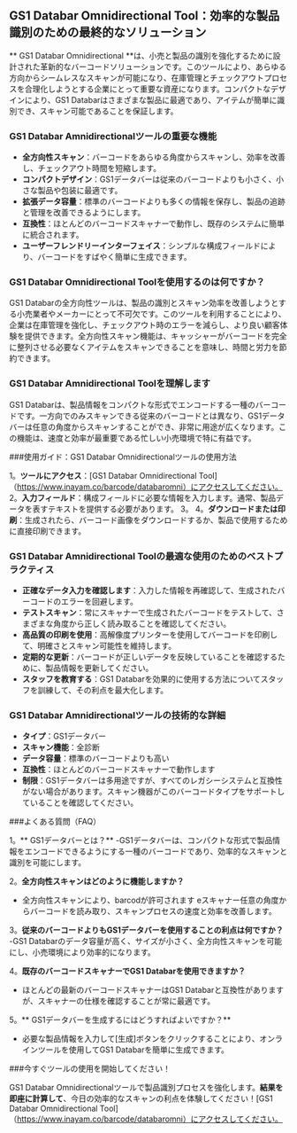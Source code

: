 ## GS1 Databar Omnidirectional Tool：効率的な製品識別のための最終的なソリューション

** GS1 Databar Omnidirectional **は、小売と製品の識別を強化するために設計された革新的なバーコードソリューションです。このツールにより、あらゆる方向からシームレスなスキャンが可能になり、在庫管理とチェックアウトプロセスを合理化しようとする企業にとって重要な資産になります。コンパクトなデザインにより、GS1 Databarはさまざまな製品に最適であり、アイテムが簡単に識別でき、スキャン可能であることを保証します。

### GS1 Databar Amnidirectionalツールの重要な機能

-  **全方向性スキャン**：バーコードをあらゆる角度からスキャンし、効率を改善し、チェックアウト時間を短縮します。
-  **コンパクトデザイン**：GS1データバーは従来のバーコードよりも小さく、小さな製品や包装に最適です。
-  **拡張データ容量**：標準のバーコードよりも多くの情報を保存し、製品の追跡と管理を改善できるようにします。
-  **互換性**：ほとんどのバーコードスキャナーで動作し、既存のシステムに簡単に統合されます。
-  **ユーザーフレンドリーインターフェイス**：シンプルな構成フィールドにより、バーコードをすばやく簡単に生成できます。

### GS1 Databar Omnidirectional Toolを使用するのは何ですか？

GS1 Databarの全方向性ツールは、製品の識別とスキャン効率を改善しようとする小売業者やメーカーにとって不可欠です。このツールを利用することにより、企業は在庫管理を強化し、チェックアウト時のエラーを減らし、より良い顧客体験を提供できます。全方向性スキャン機能は、キャッシャーがバーコードを完全に整列させる必要なくアイテムをスキャンできることを意味し、時間と労力を節約できます。

### GS1 Databar Amnidirectional Toolを理解します

GS1 Databarは、製品情報をコンパクトな形式でエンコードする一種のバーコードです。一方向でのみスキャンできる従来のバーコードとは異なり、GS1データバーは任意の角度からスキャンすることができ、非常に用途が広くなります。この機能は、速度と効率が最重要である忙しい小売環境で特に有益です。

###使用ガイド：GS1 Databar Omnidirectionalツールの使用方法

1。**ツールにアクセス**：[GS1 Databar Omnidirectional Tool]（https://www.inayam.co/barcode/databaromni）にアクセスしてください。
2。**入力フィールド**：構成フィールドに必要な情報を入力します。通常、製品データを表すテキストを提供する必要があります。
3。
4。**ダウンロードまたは印刷**：生成されたら、バーコード画像をダウンロードするか、製品で使用するために直接印刷できます。

### GS1 Databar Amnidirectional Toolの最適な使用のためのベストプラクティス

-  **正確なデータ入力を確認します**：入力した情報を再確認して、生成されたバーコードのエラーを回避します。
-  **テストスキャン**：常にスキャナーで生成されたバーコードをテストして、さまざまな角度から正しく読み取ることを確認してください。
-  **高品質の印刷を使用**：高解像度プリンターを使用してバーコードを印刷して、明確さとスキャン可能性を維持します。
-  **定期的な更新**：バーコードが正しいデータを反映していることを確認するために、製品情報を更新してください。
-  **スタッフを教育する**：GS1 Databarを効果的に使用する方法についてスタッフを訓練して、その利点を最大化します。

### GS1 Databar Amnidirectionalツールの技術的な詳細

-  **タイプ**：GS1データバー
-  **スキャン機能**：全診断
-  **データ容量**：標準のバーコードよりも高い
-  **互換性**：ほとんどのバーコードスキャナーで動作します
-  **制限**：GS1データバーは多用途ですが、すべてのレガシーシステムと互換性がない場合があります。スキャン機器がこのバーコードタイプをサポートしていることを確認してください。

###よくある質問（FAQ）

1。** GS1データバーとは？**
-GS1データバーは、コンパクトな形式で製品情報をエンコードできるようにする一種のバーコードであり、効率的なスキャンと識別を可能にします。

2。**全方向性スキャンはどのように機能しますか？**
- 全方向性スキャンにより、barcodが許可されます eスキャナー任意の角度からバーコードを読み取り、スキャンプロセスの速度と効率を改善します。

3。**従来のバーコードよりもGS1データバーを使用することの利点は何ですか？**
-GS1 Databarのデータ容量が高く、サイズが小さく、全方向性スキャンを可能にし、小売環境により効率的になります。

4。**既存のバーコードスキャナーでGS1 Databarを使用できますか？**
- ほとんどの最新のバーコードスキャナーはGS1 Databarと互換性がありますが、スキャナーの仕様を確認することが常に最適です。

5。** GS1データバーを生成するにはどうすればよいですか？**
- 必要な製品情報を入力して[生成]ボタンをクリックすることにより、オンラインツールを使用してGS1 Databarを簡単に生成できます。

###今すぐツールの使用を開始してください！

GS1 Databar Omnidirectionalツールで製品識別プロセスを強化します。**結果を即座に計算して**、今日の効率的なスキャンの利点を体験してください！[GS1 Databar Omnidirectional Tool]（https://www.inayam.co/barcode/databaromni）にアクセスしてください。
